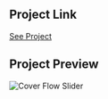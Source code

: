 ## Project Link

[See Project](https://singlecardcarousel.vercel.app/)

## Project Preview

![Cover Flow Slider](single-card-carousel.png)
